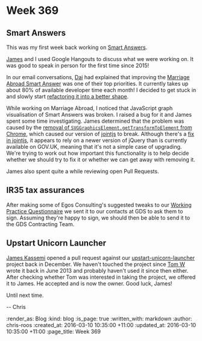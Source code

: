 Week 369
========

## Smart Answers

This was my first week back working on [Smart Answers][smart-answers].

[James][james-mead] and I used Google Hangouts to discuss what we were working on. It was good to speak in person for the first time since 2015!

In our email conversations, [Dai][dai-vaughn] had explained that improving the [Marriage Abroad Smart Answer][marriage-abroad] was one of their top priorities. It currently takes up about 80% of available developer time each month! I decided to get stuck in and slowly start [refactoring it into a better shape][smart-answer-refactor].

While working on Marriage Abroad, I noticed that JavaScript graph visualisation of Smart Answers was broken. I raised a bug for it and James spent some time investigating. James determined that the problem was caused by the [removal of `SVGGraphicsElement.getTransformToElement` from Chrome][chrome-get-transform-to-element-removal], which caused our version of [jointjs][jointjs] to break. Although there's a [fix in jointjs][jointjs-changelog], it appears to rely on a newer version of jQuery than is currently available on GOV.UK, meaning that it's not a simple case of upgrading. We're trying to work out how important this functionality is to help decide whether we should try to fix it or whether we can get away with removing it.

James also spent quite a while reviewing open Pull Requests.

## IR35 tax assurances

After making some of Egos Consulting's suggested tweaks to our [Working Practice Questionnaire][egos-wpq] we sent it to our contacts at GDS to ask them to sign. Assuming they're happy to sign, we should then be able to send it to the GDS Contracting Team.

## Upstart Unicorn Launcher

[James Kassemi][james-kassemi] opened a pull request against our [upstart-unicorn-launcher][upstart-unicorn-launcher] project back in December. We haven't touched the project since [Tom W][tom-ward] wrote it back in June 2013 and probably haven't used it since then either. After checking whether Tom was interested in taking the project, we offered it to James. He accepted and is now the owner. Good luck, James!

Until next time.

-- Chris

[chrome-get-transform-to-element-removal]: https://www.chromestatus.com/feature/5736166087196672
[dai-vaughn]: https://dafyddvaughan.uk/
[egos-wpq]: http://www.egos.co.uk/ir35_wpq.htm
[james-kassemi]: https://github.com/jkassemi
[james-mead]: /james-mead
[jointjs]: http://www.jointjs.com/
[jointjs-changelog]: https://github.com/clientIO/joint/blob/e364cf841cd4362375c41352300d809ae5e21808/CHANGELOG#L29
[marriage-abroad]: https://www.gov.uk/marriage-abroad
[smart-answers]: https://github.com/alphagov/smart-answers
[smart-answer-refactor]: https://github.com/alphagov/smart-answers/blob/master/doc/refactoring.md
[tom-ward]: https://tomafro.net/
[upstart-unicorn-launcher]: https://github.com/freerange/upstart-unicorn-launcher

:render_as: Blog
:kind: blog
:is_page: true
:written_with: markdown
:author: chris-roos
:created_at: 2016-03-10 10:35:00 +11:00
:updated_at: 2016-03-10 10:35:00 +11:00
:page_title: Week 369
